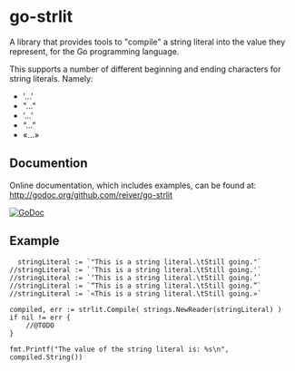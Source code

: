 # go-strlit

A library that provides tools to "compile" a string literal into the value they represent, for the Go programming language.

This supports a number of different beginning and ending characters for string literals. Namely:
* '...'
* "..."
* ‘...’
* “...”
* «...»


## Documention

Online documentation, which includes examples, can be found at: http://godoc.org/github.com/reiver/go-strlit

[![GoDoc](https://godoc.org/github.com/reiver/go-strlit?status.svg)](https://godoc.org/github.com/reiver/go-strlit)


## Example
```
  stringLiteral := `"This is a string literal.\tStill going."`
//stringLiteral := `'This is a string literal.\tStill going.'`
//stringLiteral := `‘This is a string literal.\tStill going.’`
//stringLiteral := `“This is a string literal.\tStill going.”`
//stringLiteral := `«This is a string literal.\tStill going.»`

compiled, err := strlit.Compile( strings.NewReader(stringLiteral) )
if nil != err {
	//@TODO
}

fmt.Printf("The value of the string literal is: %s\n", compiled.String())
```
